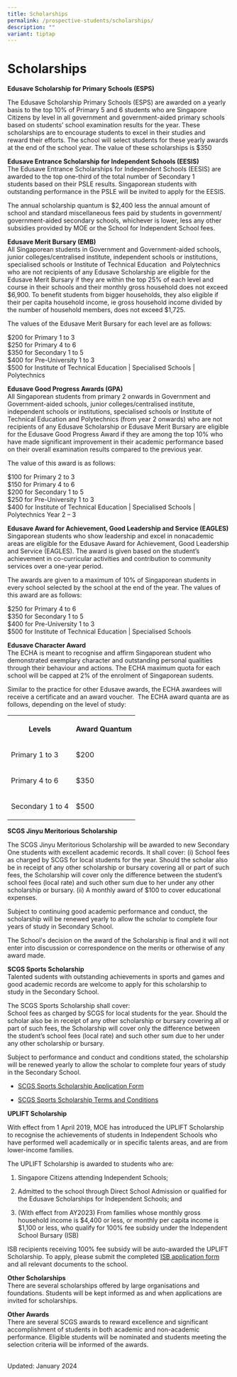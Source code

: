 ```yaml
---
title: Scholarships
permalink: /prospective-students/scholarships/
description: ""
variant: tiptap
---
```

<h1><strong>Scholarships</strong></h1>
<p><strong>Edusave Scholarship for Primary Schools (ESPS)</strong>&nbsp;</p>
<p>The Edusave Scholarship&nbsp;Primary Schools (ESPS) are awarded on a yearly
basis to the top 10% of Primary 5 and 6 students&nbsp;who are Singapore
Citizens by level in all government&nbsp;and government-aided primary schools
based on students’ school examination results for the year. These scholarships
are to encourage students to excel in their studies and reward&nbsp;their
efforts. The school will select students for these yearly awards at the
end of the school year. The value of these&nbsp;scholarships is $350</p>
<p><strong>Edusave Entrance Scholarship for Independent Schools (EESIS)</strong> 
<br>The Edusave Entrance Scholarships for Independent Schools (EESIS) are
awarded to the top one-third of the total number of Secondary 1 students&nbsp;based
on their PSLE results. Singaporean students with outstanding performance
in the PSLE will be invited to apply for the EESIS.</p>
<p>The annual scholarship quantum is $2,400 less the annual amount of school
and standard miscellaneous fees paid by students in government/ government-aided
secondary schools, whichever is lower, less any other subsidies provided
by MOE or the School for Independent School fees.</p>
<p><strong>Edusave Merit Bursary (EMB)</strong> 
<br>All Singaporean students in Government and Government-aided schools, junior
colleges/centralised institute, independent schools or institutions, specialised
schools or Institute of Technical Education&nbsp; and Polytechnics who
are not recipients of any Edusave Scholarship are eligible for the Edusave
Merit Bursary if they are within the top 25% of each level and course in
their schools and their monthly gross household does not exceed $6,900.
To benefit students from bigger households, they also eligible if their
per capita household income, ie gross household income divided by the number
of household members, does not exceed $1,725.</p>
<p>The values of the Edusave Merit Bursary for each level are as follows:</p>
<p>$200 for Primary 1 to 3
<br>$250 for Primary 4 to 6
<br>$350 for Secondary 1 to 5
<br>$400 for Pre-University 1 to 3
<br>$500 for Institute of Technical Education | Specialised Schools | Polytechnics</p>
<p><strong>Edusave Good Progress Awards (GPA)</strong> 
<br>All Singaporean students from primary 2 onwards in Government and Government-aided
schools, junior colleges/centralised institute, independent schools or
institutions, specialised schools or Institute of Technical Education and
Polytechnics (from year 2 onwards) who are not recipients of any Edusave
Scholarship or Edusave Merit Bursary are eligible for the Edusave Good
Progress Award if they are among the top 10% who have made significant
improvement in their academic performance based on their overall examination
results compared to the previous year.</p>
<p>The value of this award is as follows:</p>
<p>$100 for Primary 2 to 3
<br>$150 for Primary 4 to 6
<br>$200 for Secondary 1 to 5
<br>$250 for Pre-University 1 to 3
<br>$400 for Institute of Technical Education | Specialised Schools | Polytechnics
Year 2 – 3</p>
<p><strong>Edusave Award for Achievement, Good Leadership and Service (EAGLES)</strong> 
<br>Singaporean students who show leadership and excel in nonacademic areas
are eligible for the Edusave Award for Achievement, Good Leadership and
Service (EAGLES). The award is given based on the student’s achievement
in co-curricular activities and contribution to community services over
a one-year period.</p>
<p>The awards are given to a maximum of 10% of Singaporean students in every
school selected by the school at the end of the year. The values of this
award are as follows:</p>
<p>$250 for Primary 4 to 6
<br>$350 for Secondary 1 to 5
<br>$400 for Pre-University 1 to 3
<br>$500 for Institute of Technical Education | Specialised Schools</p>
<p><strong>Edusave Character Award</strong> 
<br>The ECHA is meant to recognise and affirm Singaporean student who demonstrated
exemplary character and outstanding personal qualities through their behaviour
and actions. The ECHA maximum quota for each school will be capped at 2%
of the enrolment of Singaporean sudents.</p>
<p>Similar to the practice for other Edusave awards, the ECHA awardees will
receive a certificate and an award voucher.&nbsp; The ECHA award quanta
are as follows, depending on the level of study:</p>
<table style="minWidth: 50px">
<colgroup>
<col>
<col>
</colgroup>
<tbody>
<tr>
<th rowspan="1" colspan="1">
<p>Levels</p>
</th>
<th rowspan="1" colspan="1">
<p>Award Quantum</p>
</th>
</tr>
<tr>
<td rowspan="1" colspan="1">
<p>Primary 1 to 3</p>
</td>
<td rowspan="1" colspan="1">
<p>$200</p>
</td>
</tr>
<tr>
<td rowspan="1" colspan="1">
<p>Primary 4 to 6</p>
</td>
<td rowspan="1" colspan="1">
<p>$350</p>
</td>
</tr>
<tr>
<td rowspan="1" colspan="1">
<p>Secondary 1 to 4</p>
</td>
<td rowspan="1" colspan="1">
<p>$500</p>
</td>
</tr>
</tbody>
</table>
<p><strong>SCGS Jinyu Meritorious Scholarship</strong>&nbsp;</p>
<p>The SCGS Jinyu Meritorious Scholarship will be awarded to new Secondary
One students with excellent academic records. It shall cover: (i) School
fees as charged by SCGS for local students for the year. Should the scholar
also be in receipt of any other scholarship or bursary covering all or
part of such fees, the Scholarship will cover only the difference between
the student’s school fees (local rate) and such other sum due to her under
any other scholarship or bursary. (ii) A monthly award of $100 to cover
educational expenses.</p>
<p>Subject to continuing good academic&nbsp;performance and conduct, the
scholarship will be renewed yearly to allow the scholar to complete four
years of study in Secondary School.</p>
<p>The School's decision on the award of the Scholarship is final and it
will not enter into discussion or correspondence on the merits or otherwise
of any award made.</p>
<p><strong>SCGS Sports Scholarship</strong>&nbsp;
<br>Talented sudents with outstanding achievements in sports and games and
good&nbsp;academic records are welcome to apply for this scholarship to
study&nbsp;in the Secondary School.</p>
<p>The SCGS Sports Scholarship shall cover:
<br>School fees as charged by SCGS for local students for the year.&nbsp;Should
the scholar also be in receipt of any other scholarship or bursary&nbsp;covering
all or part of such fees, the Scholarship&nbsp;will cover only the difference&nbsp;between
the student’s school fees (local rate) and such other sum due to her&nbsp;under
any other scholarship or bursary.</p>
<p>Subject to performance and conduct and conditions stated, the scholarship
will be renewed yearly to allow the scholar to complete four years of study
in the Secondary School.</p>
<ul data-tight="true" class="tight">
<li>
<p><a href="https://form.gov.sg/68f4a752a63d6d2f9f24327a" rel="noopener nofollow" target="_blank">SCGS Sports Scholarship Application Form</a>
</p>
</li>
<li>
<p><a href="/files/2026_Sports_Scholarship_Terms_Conditions.pdf" rel="noopener nofollow" target="_blank">SCGS Sports Scholarship Terms and Conditions</a>
</p>
</li>
</ul>
<p><strong>UPLIFT Scholarship</strong>
</p>
<p>With effect from 1 April 2019, MOE has introduced the UPLIFT Scholarship
to recognise the achievements of students in Independent Schools who have
performed well academically or in specific talents areas, and are from
lower-income families.</p>
<p>The UPLIFT Scholarship is awarded to students who are:</p>
<ol data-tight="true" class="tight">
<li>
<p>Singapore Citizens attending Independent Schools;</p>
</li>
<li>
<p>Admitted to the school through Direct School Admission or qualified for
the Edusave Scholarships for Independent Schools; and</p>
</li>
<li>
<p>(With effect from AY2023) From families whose monthly gross household
income is $4,400 or less, or monthly per capita income is $1,100 or less,
who qualify for 100% fee subsidy under the Independent School Bursary (ISB)</p>
</li>
</ol>
<p>ISB recipients receiving 100% fee subsidy will be auto-awarded the UPLIFT
Scholarship. To apply, please submit the completed <a href="/files/Appendix_B1___MOE_ISB_Application_Form_2024_final.pdf" rel="noopener noreferrer nofollow" target="_blank">ISB application form</a> and
all relevant documents to the school.</p>
<p><strong>Other Scholarships</strong>&nbsp;
<br>There are several scholarships offered by large organisations and foundations.
Students will be kept informed as and when applications are invited for
scholarships.</p>
<p><strong>Other Awards</strong> 
<br>There are several SCGS awards to reward excellence and significant accomplishment
of students in both academic and non-academic performance. Eligible students
will be nominated and students meeting the selection criteria will be informed
of the awards.</p>
<p>
<br>Updated: January 2024</p>
<p></p>
<p></p>